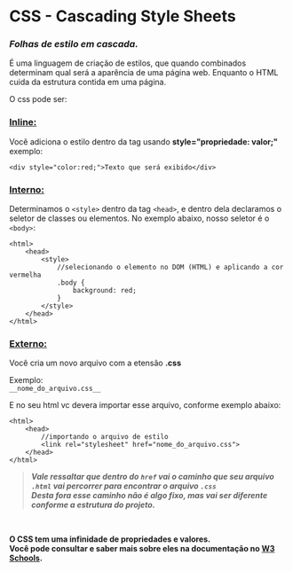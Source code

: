 # CSS - Cascading Style Sheets

### ***Folhas de estilo em cascada.***

É uma linguagem de criação de estilos, que quando combinados determinam qual será a aparência de uma página web. Enquanto o HTML cuida da estrutura contida em uma página.

O css pode ser:

### <ins>Inline:</ins>

Você adiciona o estilo dentro da tag usando
<b>style="propriedade: valor;"</b> exemplo:<br>
```
<div style="color:red;">Texto que será exibido</div>
```

### <ins>Interno:</ins>
Determinamos o ```<style>``` dentro da tag ```<head>```, e dentro dela declaramos o seletor de classes ou elementos. No exemplo abaixo, nosso seletor é o ```<body>```:<br>
```
<html>
    <head>
        <style>
            //selecionando o elemento no DOM (HTML) e aplicando a cor vermelha
            .body {
                background: red;
            }
        </style>
    </head>
</html>
```
### <ins>Externo:</ins>
Você cria um novo arquivo com a etensão __.css__

Exemplo: <br>
```__nome_do_arquivo.css__```

E no seu html vc devera importar esse arquivo, conforme exemplo abaixo:

```
<html>
    <head>
        //importando o arquivo de estilo
        <link rel="stylesheet" href="nome_do_arquivo.css">
    </head>
</html>
```

>__*Vale ressaltar que dentro do ```href``` vai o caminho que seu arquivo ```.html``` vai percorrer para encontrar o arquivo ```.css``` <br>
Desta fora esse caminho não é algo fixo, mas vai ser diferente conforme a estrutura do projeto.*__

<br>

__**O CSS tem uma infinidade de propriedades e valores.<br>
Você pode consultar e saber mais sobre eles na documentação no [W3 Schools](https://www.w3schools.com/css/).**__
